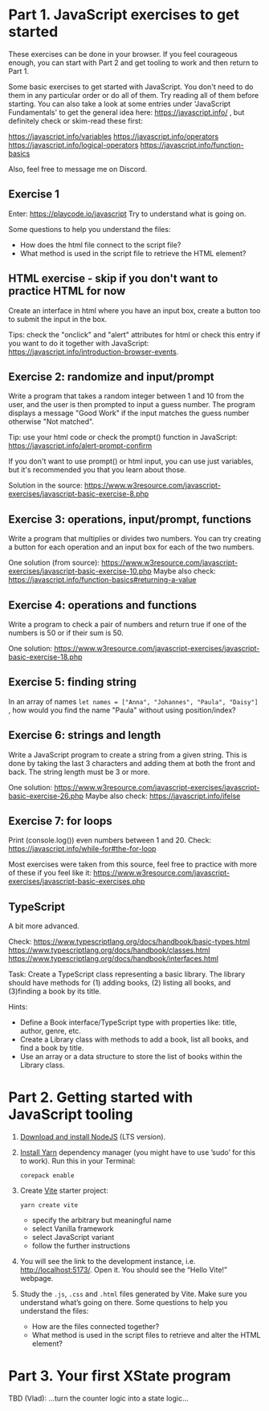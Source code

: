 # Part 1. JavaScript exercises to get started

These exercises can be done in your browser. If you feel courageous
enough, you can start with Part 2 and get tooling to work and then
return to Part 1.


Some basic exercises to get started with JavaScript. You don't need to
do them in any particular order or do all of them. Try reading all of
them before starting.  You can also take a look at some entries under
'JavaScript Fundamentals' to get the general idea here:
https://javascript.info/ , but definitely check or skim-read these
first:

https://javascript.info/variables
https://javascript.info/operators
https://javascript.info/logical-operators
https://javascript.info/function-basics

Also, feel free to message me on Discord.

## Exercise 1

Enter: https://playcode.io/javascript
Try to understand what is going on.

Some questions to help you understand the files:
- How does the html file connect to the script file? 
- What method is used in the script file to retrieve the HTML element? 

## HTML exercise - skip if you don't want to practice HTML for now

Create an interface in html where you have an input box, create a button too to submit the input in the box.

Tips: check the "onclick" and "alert" attributes for html or check this entry if you want to do it together with JavaScript: https://javascript.info/introduction-browser-events.

## Exercise 2: randomize and input/prompt

Write a program that takes a random integer between 1 and 10 from the user, and the user is then prompted to input a guess number. The program displays a message "Good Work" if the input matches the guess number otherwise "Not matched".

Tip: use your html code or check the prompt() function in JavaScript: https://javascript.info/alert-prompt-confirm

If you don't want to use prompt() or html input, you can use just variables, but it's recommended you that you learn about those.

Solution in the source:
https://www.w3resource.com/javascript-exercises/javascript-basic-exercise-8.php

## Exercise 3: operations, input/prompt, functions

Write a program that multiplies or divides two numbers. You can try creating a button for each operation and an input box for each of the two numbers. 

One solution (from source):
https://www.w3resource.com/javascript-exercises/javascript-basic-exercise-10.php
Maybe also check: https://javascript.info/function-basics#returning-a-value

## Exercise 4: operations and functions

Write a program to check a pair of numbers and return true if one of the numbers is 50 or if their sum is 50.

One solution:
https://www.w3resource.com/javascript-exercises/javascript-basic-exercise-18.php

## Exercise 5: finding string
In an array of names `let names = ["Anna", "Johannes", "Paula", "Daisy"]` , how would you find the name "Paula" without using position/index?

## Exercise 6: strings and length

Write a JavaScript program to create a string from a given string. This is done by taking the last 3 characters and adding them at both the front and back. The string length must be 3 or more.

One solution:
https://www.w3resource.com/javascript-exercises/javascript-basic-exercise-26.php
Maybe also check: https://javascript.info/ifelse

## Exercise 7: for loops
Print (console.log()) even numbers between 1 and 20.
Check: https://javascript.info/while-for#the-for-loop

Most exercises were taken from this source, feel free to practice with more of these if you feel like it: https://www.w3resource.com/javascript-exercises/javascript-basic-exercises.php

## TypeScript
A bit more advanced.

Check: 
https://www.typescriptlang.org/docs/handbook/basic-types.html
https://www.typescriptlang.org/docs/handbook/classes.html
https://www.typescriptlang.org/docs/handbook/interfaces.html

Task: 
Create a TypeScript class representing a basic library. The library should have methods for (1) adding books, (2) listing all books, and (3)finding a book by its title.

Hints:
- Define a Book interface/TypeScript type with properties like: title, author, genre, etc.
- Create a Library class with methods to add a book, list all books, and find a book by title.
- Use an array or a data structure to store the list of books within the Library class.

# Part 2. Getting started with JavaScript tooling
1.  [Download and install NodeJS](https://nodejs.org/en/download/) (LTS version).
2.  [Install Yarn](https://yarnpkg.com/getting-started/install) dependency manager (you might have to use &rsquo;sudo&rsquo; for
    this to work). Run this in your Terminal:
    
        corepack enable

3.  Create [Vite](https://vitejs.dev/) starter project:
    
        yarn create vite
    
    -   specify the arbitrary but meaningful name
    -   select Vanilla framework
    -   select JavaScript variant
    -   follow the further instructions
4.  You will see the link to the development instance,
    i.e. <http://localhost:5173/>. Open it. You should see the &ldquo;Hello
    Vite!&rdquo; webpage.
5.  Study the `.js`, `.css` and `.html` files generated by Vite. Make
    sure you understand what&rsquo;s going on there. Some questions to
    help you understand the files:
    - How are the files connected together? 
    - What method is used in the script files to retrieve and alter the
      HTML element?
# Part 3. Your first XState program
TBD (Vlad): &#x2026;turn the counter logic into a state logic&#x2026;

